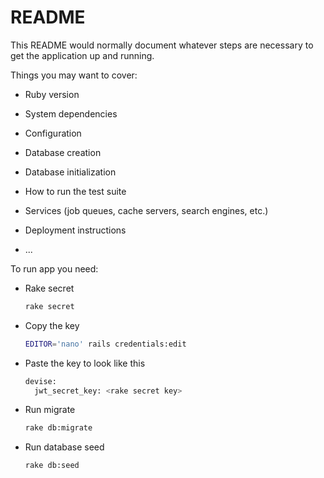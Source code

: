 # README

This README would normally document whatever steps are necessary to get the
application up and running.

Things you may want to cover:

* Ruby version

* System dependencies

* Configuration

* Database creation

* Database initialization

* How to run the test suite

* Services (job queues, cache servers, search engines, etc.)

* Deployment instructions

* ...

To run app you need:

* Rake secret
  ```sh
  rake secret
  ```
* Copy the key

  ```sh
  EDITOR='nano' rails credentials:edit
  ```

* Paste the key to look like this

  ```sh
  devise:
    jwt_secret_key: <rake secret key>
  ```

* Run migrate
  ```sh
  rake db:migrate
  ```


* Run database seed
  ```sh
  rake db:seed
  ```




  
